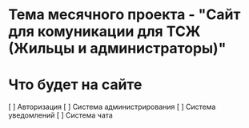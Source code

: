 # Тема месячного проекта - "Сайт для комуникации для ТСЖ (Жильцы и администраторы)"

# Что будет на сайте 
[ ] Авторизация
[ ] Система администрирования
[ ] Система уведомлений
[ ] Система чата
